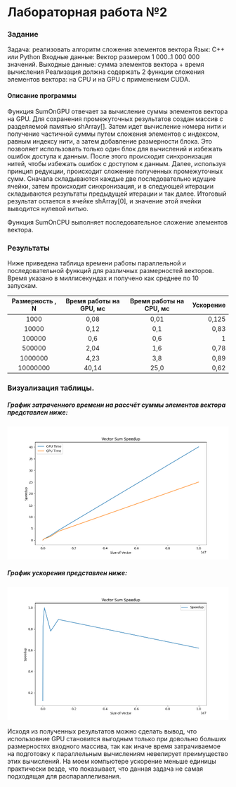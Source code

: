 # Лабораторная работа №2 
### Задание
Задача: реализовать алгоритм сложения элементов вектора
Язык: C++ или Python
Входные данные: Вектор размером 1 000..1 000 000 значений.
Выходные данные: сумма элементов вектора + время вычисления
Реализация должна содержать 2 функции сложения элементов вектора: на CPU и на
GPU с применением CUDA.
 
#### Описание программы
Функция SumOnGPU отвечает за вычисление суммы элементов вектора на GPU. 
Для сохранения промежуточных результатов создан массив с разделяемой памятью shArray[]. 
Затем идет вычисление номера нити и получение частичной суммы путем сложения элементов с индексом, равным индексу нити, а затем добавление размерности блока. Это позволяет использовать только один блок для вычислений и избежать ошибок доступа к данным. После этого происходит синхронизация нитей, чтобы избежать ошибок с доступом к данным.
Далее, используя принцип редукции, происходит сложение полученных промежуточных сумм. Сначала складываются каждые две последовательно идущие ячейки, затем происходит синхронизация, и в следующей итерации складываются результаты предыдущей итерации и так далее. Итоговый результат остается в ячейке shArray[0], и значение этой ячейки выводится нулевой нитью.

Функция SumOnCPU выполняет последовательное сложение элементов вектора.

### Результаты
Ниже приведена таблица времени работы параллельной и последовательной функций для различных размерностей векторов. Время указано в миллисекундах и получено как среднее по 10 запускам.

Размерность , N | Время работы на GPU, мс | Время работы на CPU, мс | Ускорение
:----:|:-------:|:-----------:|------:
1000 | 0,08 | 0,01 | 0,125
10000 | 0,12  | 0,1 | 0,83
100000 | 0,6 | 0,6 | 1
500000 | 2,04 | 1,6 | 0,78
1000000 | 4,23 | 3,8 | 0,89
10000000 | 40,14 | 25,0 | 0,62

### Визуализация таблицы.
##### График затраченного времени на рассчёт суммы элементов вектора представлен ниже:

![](Time.png)

##### График ускорения представлен ниже:

![](Speedup.png)

Исходя из полученных результатов можно сделать вывод, что использовние GPU становится выгодным только при довольно больших размерностях входного массива, так как иначе время затрачиваемое на подготовку к параллельным вычислениям невелирует преимущество этих вычислений. На моем компьютере ускорение меньше единицы практически везде, что показывает, что данная задача не самая подходящая для распараллеливания.
